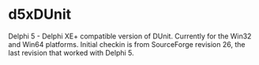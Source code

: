 d5xDUnit
========

Delphi 5 - Delphi XE+ compatible version of DUnit.  Currently for the Win32 and Win64 platforms.  Initial checkin is from SourceForge revision 26, the last revision that worked with Delphi 5.

